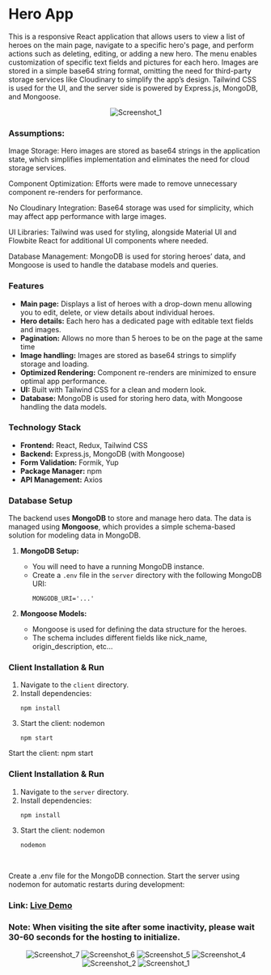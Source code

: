 # Hero App

This is a responsive React application that allows users to view a list of heroes on the main page, navigate to a specific hero's page, and perform actions such as deleting, editing, or adding a new hero. The menu enables customization of specific text fields and pictures for each hero. Images are stored in a simple base64 string format, omitting the need for third-party storage services like Cloudinary to simplify the app’s design. Tailwind CSS is used for the UI, and the server side is powered by Express.js, MongoDB, and Mongoose.

<p align="center">  
   <img src="https://github.com/user-attachments/assets/12f6600f-e7da-47bb-b0d7-4948a6b79eb2" alt="Screenshot_1"> 
</p>

### Assumptions:

Image Storage: Hero images are stored as base64 strings in the application state, which simplifies implementation and eliminates the need for cloud storage services.<br/>

Component Optimization: Efforts were made to remove unnecessary component re-renders for performance.<br/> 

No Cloudinary Integration: Base64 storage was used for simplicity, which may affect app performance with large images.<br/> 

UI Libraries: Tailwind was used for styling, alongside Material UI and Flowbite React for additional UI components where needed.<br/>  

Database Management: MongoDB is used for storing heroes’ data, and Mongoose is used to handle the database models and queries.<br/>

### Features

- **Main page:** Displays a list of heroes with a drop-down menu allowing you to edit, delete, or view details about individual heroes.
- **Hero details:** Each hero has a dedicated page with editable text fields and images.
- **Pagination:** Allows no more than 5 heroes to be on the page at the same time
- **Image handling:** Images are stored as base64 strings to simplify storage and loading.
- **Optimized Rendering:** Component re-renders are minimized to ensure optimal app performance.
- **UI:** Built with Tailwind CSS for a clean and modern look.
- **Database:** MongoDB is used for storing hero data, with Mongoose handling the data models.

### Technology Stack

- **Frontend:** React, Redux, Tailwind CSS
- **Backend:** Express.js, MongoDB (with Mongoose)
- **Form Validation:** Formik, Yup
- **Package Manager:** npm
- **API Management:** Axios

### Database Setup

The backend uses **MongoDB** to store and manage hero data. The data is managed using **Mongoose**, which provides a simple schema-based solution for modeling data in MongoDB.

1. **MongoDB Setup:**
   - You will need to have a running MongoDB instance.
   - Create a `.env` file in the `server` directory with the following MongoDB URI:
     ```env
     MONGODB_URI='...'
     ```

2. **Mongoose Models:**
   - Mongoose is used for defining the data structure for the heroes.
   - The schema includes different fields like nick_name, origin_description, etc...

### Client Installation & Run

1. Navigate to the `client` directory.
2. Install dependencies:
   ```env
   npm install
    ```
3. Start the client: nodemon
   ```env
   npm start
    ```
Start the client: npm start

### Client Installation & Run
1. Navigate to the `server` directory.
2. Install dependencies:
   ```env
   npm install
    ```
3. Start the client: nodemon
   ```env
   nodemon
    ```

<br/>

Create a .env file for the MongoDB connection. Start the server using nodemon for automatic restarts during development:

### Link: [Live Demo](https://react-toi.netlify.app/) 

### Note: When visiting the site after some inactivity, please wait 30-60 seconds for the hosting to initialize.

<p align="center"> 
   <img src="https://github.com/user-attachments/assets/6655d4a7-ee00-4746-9cdf-968b514c1cf3" alt="Screenshot_7"> 
   <img src="https://github.com/user-attachments/assets/0ef32bd6-9a21-47ff-b669-bd954e59b391" alt="Screenshot_6"> 
   <img src="https://github.com/user-attachments/assets/1445c84c-b87b-429c-813e-8b337d53349b" alt="Screenshot_5"> 
   <img src="https://github.com/user-attachments/assets/d15e586b-817f-424f-9527-9821652ca4c3" alt="Screenshot_4"> 
   <img src="https://github.com/user-attachments/assets/c1334930-9b14-4cee-814d-a515a9650a4c" alt="Screenshot_2"> 
   <img src="https://github.com/user-attachments/assets/12f6600f-e7da-47bb-b0d7-4948a6b79eb2" alt="Screenshot_1"> 
</p>
